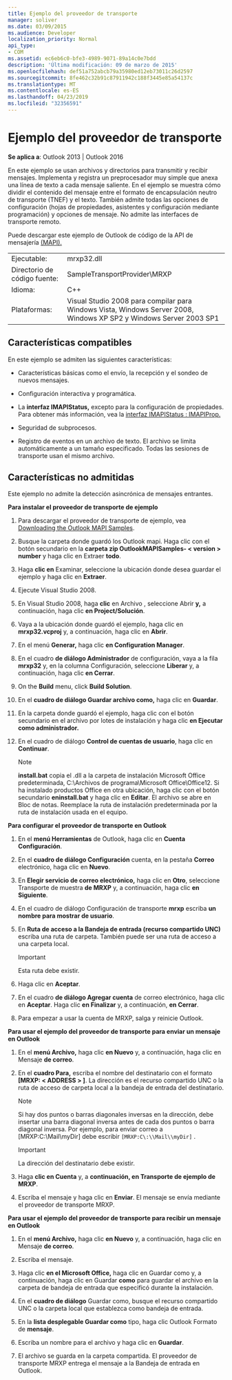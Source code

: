```yaml
---
title: Ejemplo del proveedor de transporte
manager: soliver
ms.date: 03/09/2015
ms.audience: Developer
localization_priority: Normal
api_type:
- COM
ms.assetid: ec6eb6c0-bfe3-4989-9071-89a14c0e7bdd
description: 'Última modificación: 09 de marzo de 2015'
ms.openlocfilehash: def51a752abcb79a35980ed12eb73011c26d2597
ms.sourcegitcommit: 8fe462c32b91c87911942c188f3445e85a54137c
ms.translationtype: MT
ms.contentlocale: es-ES
ms.lasthandoff: 04/23/2019
ms.locfileid: "32356591"
---
```

# <a name="transport-provider-sample"></a>Ejemplo del proveedor de transporte

  
  
**Se aplica a**: Outlook 2013 | Outlook 2016 
  
En este ejemplo se usan archivos y directorios para transmitir y recibir mensajes. Implementa y registra un preprocesador muy simple que anexa una línea de texto a cada mensaje saliente. En el ejemplo se muestra cómo dividir el contenido del mensaje entre el formato de encapsulación neutro de transporte (TNEF) y el texto. También admite todas las opciones de configuración (hojas de propiedades, asistentes y configuración mediante programación) y opciones de mensaje. No admite las interfaces de transporte remoto. 
  
Puede descargar este ejemplo de Outlook de código de la API de mensajería [(MAPI).](https://go.microsoft.com/fwlink/?LinkId=129740)
  
|||
|:-----|:-----|
|Ejecutable:  <br/> |mrxp32.dll  <br/> |
|Directorio de código fuente:  <br/> |SampleTransportProvider\MRXP  <br/> |
|Idioma:  <br/> |C++  <br/> |
|Plataformas:  <br/> |Visual Studio 2008 para compilar para Windows Vista, Windows Server 2008, Windows XP SP2 y Windows Server 2003 SP1  <br/> |
   
## <a name="supported-features"></a>Características compatibles

En este ejemplo se admiten las siguientes características:
  
- Características básicas como el envío, la recepción y el sondeo de nuevos mensajes.
    
- Configuración interactiva y programática.
    
- La **interfaz IMAPIStatus,** excepto para la configuración de propiedades. Para obtener más información, vea la [interfaz IMAPIStatus : IMAPIProp.](imapistatusimapiprop.md) 
    
- Seguridad de subprocesos.
    
- Registro de eventos en un archivo de texto. El archivo se limita automáticamente a un tamaño especificado. Todas las sesiones de transporte usan el mismo archivo.
    
## <a name="unsupported-features"></a>Características no admitidas

Este ejemplo no admite la detección asincrónica de mensajes entrantes.
  
 **Para instalar el proveedor de transporte de ejemplo**
  
1. Para descargar el proveedor de transporte de ejemplo, vea [Downloading the Outlook MAPI Samples](downloading-the-outlook-mapi-samples.md).
    
2. Busque la carpeta donde guardó los Outlook mapi. Haga clic con el botón secundario en la **carpeta zip OutlookMAPISamples- \< version \> number** y haga clic en Extraer **todo**.
    
3. Haga **clic en** Examinar, seleccione la ubicación donde desea guardar el ejemplo y haga clic en **Extraer**.
    
4. Ejecute Visual Studio 2008.
    
5. En Visual Studio 2008, haga **clic** en Archivo , seleccione Abrir **y,** a continuación, haga clic **en Project/Solución**.
    
6. Vaya a la ubicación donde guardó el ejemplo, haga clic en **mrxp32.vcproj** y, a continuación, haga clic en **Abrir**.
    
7. En el menú **Generar,** haga clic **en Configuration Manager**.
    
8. En el cuadro **de diálogo Administrador** de configuración, vaya  a la fila **mrxp32** y, en la columna Configuración, seleccione **Liberar** y, a continuación, haga clic **en Cerrar**.
    
9. On the **Build** menu, click **Build Solution**.
    
10. En el **cuadro de diálogo Guardar archivo como,** haga clic en **Guardar**.
    
11. En la carpeta donde guardó el ejemplo, haga clic con el botón secundario en el archivo por lotes de instalación y haga clic **en Ejecutar como administrador.**
    
12. En el cuadro de diálogo **Control de cuentas de usuario**, haga clic en **Continuar**.
    
    > [!NOTE]
    > **install.bat** copia el .dll a la carpeta de instalación Microsoft Office predeterminada, C:\Archivos de programa\Microsoft Office\Office12\. Si ha instalado productos Office en otra ubicación, haga clic con el botón secundario **eninstall.bat** y haga clic en **Editar**. El archivo se abre en Bloc de notas. Reemplace la ruta de instalación predeterminada por la ruta de instalación usada en el equipo. 
  
 **Para configurar el proveedor de transporte en Outlook**
  
1. En el **menú Herramientas** de Outlook, haga clic en **Cuenta Configuración**.
    
2. En el **cuadro de diálogo Configuración** cuenta, en la pestaña **Correo** electrónico, haga clic en **Nuevo**.
    
3. En **Elegir servicio de correo electrónico,** haga clic en **Otro**, seleccione Transporte de muestra **de MRXP** y, a continuación, haga clic **en Siguiente**.
    
4. En el cuadro de diálogo Configuración de transporte **mrxp** escriba **un nombre para mostrar de usuario**.
    
5. En **Ruta de acceso a la Bandeja de entrada (recurso compartido UNC)** escriba una ruta de carpeta. También puede ser una ruta de acceso a una carpeta local. 
    
    > [!IMPORTANT]
    > Esta ruta debe existir. 
  
6. Haga clic en **Aceptar**.
    
7. En el cuadro **de diálogo Agregar cuenta** de correo electrónico, haga clic en **Aceptar**. Haga clic **en Finalizar** y, a continuación, **en Cerrar**.
    
8. Para empezar a usar la cuenta de MRXP, salga y reinicie Outlook.
    
 **Para usar el ejemplo del proveedor de transporte para enviar un mensaje en Outlook**
  
1. En el **menú Archivo,** haga clic **en Nuevo** y, a continuación, haga clic en Mensaje **de correo**.
    
2. En el **cuadro Para,** escriba el nombre del destinatario con el formato **[MRXP: \< ADDRESS \> ]**. La dirección es el recurso compartido UNC o la ruta de acceso de carpeta local a la bandeja de entrada del destinatario.
    
    > [!NOTE]
    > Si hay dos puntos o barras diagonales inversas en la dirección, debe insertar una barra diagonal inversa antes de cada dos puntos o barra diagonal inversa. Por ejemplo, para enviar correo a [MRXP:C:\Mail\myDir] debe escribir  `[MRXP:C\:\\Mail\\myDir]` . 
  
    > [!IMPORTANT]
    > La dirección del destinatario debe existir. 
  
3. Haga **clic en Cuenta** y, a **continuación, en Transporte de ejemplo de MRXP**.
    
4. Escriba el mensaje y haga clic en **Enviar**. El mensaje se envía mediante el proveedor de transporte MRXP.
    
 **Para usar el ejemplo del proveedor de transporte para recibir un mensaje en Outlook**
  
1. En el **menú Archivo,** haga clic **en Nuevo** y, a continuación, haga clic en Mensaje **de correo**.
    
2. Escriba el mensaje.
    
3. Haga clic **en el Microsoft Office,** haga clic en Guardar como y, a continuación, haga clic en Guardar **como** para guardar el archivo en la carpeta de bandeja de entrada que especificó durante la instalación.  
    
4. En el **cuadro de diálogo** Guardar como, busque el recurso compartido UNC o la carpeta local que establezca como bandeja de entrada. 
    
5. En la **lista desplegable Guardar como** tipo, haga clic Outlook Formato de **mensaje**.
    
6. Escriba un nombre para el archivo y haga clic en **Guardar**.
    
7. El archivo se guarda en la carpeta compartida. El proveedor de transporte MRXP entrega el mensaje a la Bandeja de entrada en Outlook.
    

